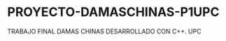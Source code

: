 # PROYECTO-DAMASCHINAS-P1UPC
TRABAJO FINAL DAMAS CHINAS DESARROLLADO CON C++. UPC


<img sr="https://ibb.co/6JFnQZh"/>
